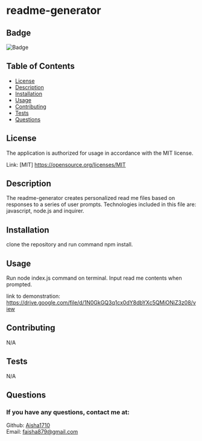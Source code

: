 # readme-generator

## Badge

![Badge](http://img.shields.io/badge/license-MIT-blue.png)
<br>

## Table of Contents

- [License](#license)
- [Description](#description)
- [Installation](#installation)
- [Usage](#usage)
- [Contributing](#contributing)
- [Tests](#tests)
- [Questions](#questions)

## License

The application is authorized for usage in accordance with the MIT license.

Link: [MIT] https://opensource.org/licenses/MIT

## Description

The readme-generator creates personalized read me files based on responses to a series of user prompts. Technologies included in this file are: javascript, node.js and inquirer.

## Installation

clone the repository and run command npm install.

## Usage

Run node index.js command on terminal. Input read me contents when prompted.

link to demonstration: https://drive.google.com/file/d/1N0GkGQ3q1cx0dY8dbYXc5QMiONiZ3z08/view

## Contributing

N/A

## Tests

N/A

## Questions

### If you have any questions, contact me at:

Github: [Aisha1710](https://github.com/Aisha1710)
<br>
Email: faisha879@gmail.com
